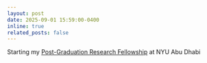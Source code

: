 ```yaml
---
layout: post
date: 2025-09-01 15:59:00-0400
inline: true
related_posts: false
---
```


Starting my [Post-Graduation Research Fellowship](https://nyuad.nyu.edu/en/academics/undergraduate/undergraduate-research/tamayyuz-research-fellowship.html) at NYU Abu Dhabi